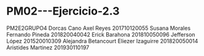 # PM02---Ejercicio-2.3
PM2E2GRUPO4
Dorcas Cano Axel Reyes 201710120055 
Susana Morales 
Fernando Pineda 201820040042 
Erick Barahona 201810050096 
Jefferson López 201520010309 Alejandra 
Betancourt Eliezer 
Izaguirre 201820050014 
Aristides Martinez 201930110197
